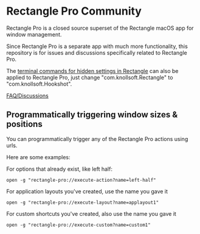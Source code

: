 # Rectangle Pro Community

Rectangle Pro is a closed source superset of the Rectangle macOS app for window management. 

Since Rectangle Pro is a separate app with much more functionality, this repository is for issues and discussions specifically related to Rectangle Pro.

The [terminal commands for hidden settings in Rectangle](https://github.com/rxhanson/Rectangle/blob/master/TerminalCommands.md) can also be applied to Rectangle Pro, just change "com.knollsoft.Rectangle" to "com.knollsoft.Hookshot".

[FAQ/Discussions](https://github.com/rxhanson/RectanglePro-Community/discussions)

## Programmatically triggering window sizes & positions

You can programmatically trigger any of the Rectangle Pro actions using urls. 

Here are some examples:

For options that already exist, like left half: 

`open -g "rectangle-pro://execute-action?name=left-half"`

For application layouts you've created, use the name you gave it

`open -g "rectangle-pro://execute-layout?name=applayout1"` 

For custom shortcuts you've created, also use the name you gave it

`open -g "rectangle-pro://execute-custom?name=custom1"`
